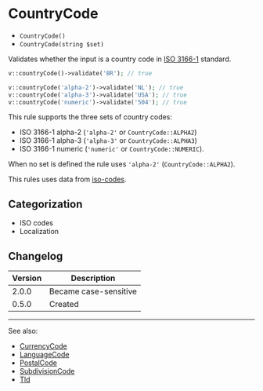 # CountryCode

- `CountryCode()`
- `CountryCode(string $set)`

Validates whether the input is a country code in [ISO 3166-1][] standard.

```php
v::countryCode()->validate('BR'); // true

v::countryCode('alpha-2')->validate('NL'); // true
v::countryCode('alpha-3')->validate('USA'); // true
v::countryCode('numeric')->validate('504'); // true
```

This rule supports the three sets of country codes:

- ISO 3166-1 alpha-2 (`'alpha-2'` or `CountryCode::ALPHA2`)
- ISO 3166-1 alpha-3 (`'alpha-3'` or `CountryCode::ALPHA3`)
- ISO 3166-1 numeric (`'numeric'` or `CountryCode::NUMERIC`).

When no set is defined the rule uses `'alpha-2'` (`CountryCode::ALPHA2`).

This rules uses data from [iso-codes][].

## Categorization

- ISO codes
- Localization

## Changelog

Version | Description
--------|-------------
  2.0.0 | Became case-sensitive
  0.5.0 | Created

***
See also:

- [CurrencyCode](CurrencyCode.md)
- [LanguageCode](LanguageCode.md)
- [PostalCode](PostalCode.md)
- [SubdivisionCode](SubdivisionCode.md)
- [Tld](Tld.md)

[ISO 3166-1]: https://wikipedia.org/wiki/ISO_3166-1
[iso-codes]: https://salsa.debian.org/iso-codes-team/iso-codes
